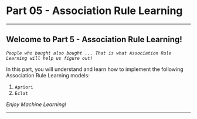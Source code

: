 # Part 05 - Association Rule Learning
<hr>

## Welcome to Part 5 - Association Rule Learning!


*`People who bought also bought ... That is what Association Rule Learning will help us figure out!`*


In this part, you will understand and learn how to implement the following Association Rule Learning models:
1. `Apriori`
2. `Eclat`

*Enjoy Machine Learning!*
<hr>